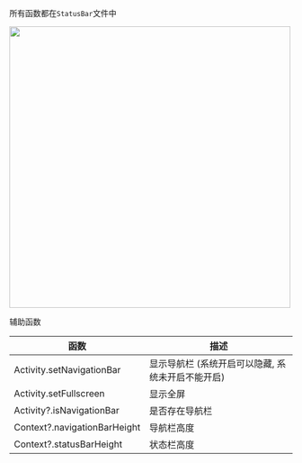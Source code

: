 
所有函数都在`StatusBar`文件中

<img src="https://i.loli.net/2021/08/14/BlcOyvifnaqeFoQ.png" width="500"/>


辅助函数

| 函数 | 描述 |
|-|-|
| Activity.setNavigationBar | 显示导航栏 (系统开启可以隐藏, 系统未开启不能开启) |
| Activity.setFullscreen | 显示全屏 |
| Activity?.isNavigationBar | 是否存在导航栏 |
| Context?.navigationBarHeight | 导航栏高度 |
| Context?.statusBarHeight | 状态栏高度 |


